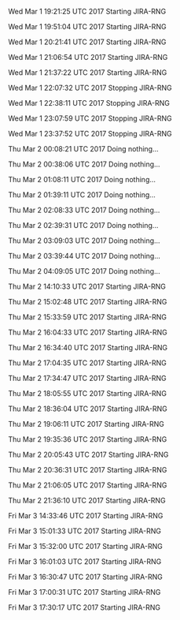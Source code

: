 
Wed Mar 1 19:21:25 UTC 2017 Starting JIRA-RNG

Wed Mar 1 19:51:04 UTC 2017 Starting JIRA-RNG

Wed Mar 1 20:21:41 UTC 2017 Starting JIRA-RNG

Wed Mar 1 21:06:54 UTC 2017 Starting JIRA-RNG

Wed Mar 1 21:37:22 UTC 2017 Starting JIRA-RNG

Wed Mar 1 22:07:32 UTC 2017 Stopping JIRA-RNG

Wed Mar 1 22:38:11 UTC 2017 Stopping JIRA-RNG

Wed Mar 1 23:07:59 UTC 2017 Stopping JIRA-RNG

Wed Mar 1 23:37:52 UTC 2017 Stopping JIRA-RNG

Thu Mar 2 00:08:21 UTC 2017 Doing nothing...

Thu Mar 2 00:38:06 UTC 2017 Doing nothing...

Thu Mar 2 01:08:11 UTC 2017 Doing nothing...

Thu Mar 2 01:39:11 UTC 2017 Doing nothing...

Thu Mar 2 02:08:33 UTC 2017 Doing nothing...

Thu Mar 2 02:39:31 UTC 2017 Doing nothing...

Thu Mar 2 03:09:03 UTC 2017 Doing nothing...

Thu Mar 2 03:39:44 UTC 2017 Doing nothing...

Thu Mar 2 04:09:05 UTC 2017 Doing nothing...

Thu Mar 2 14:10:33 UTC 2017 Starting JIRA-RNG

Thu Mar 2 15:02:48 UTC 2017 Starting JIRA-RNG

Thu Mar 2 15:33:59 UTC 2017 Starting JIRA-RNG

Thu Mar 2 16:04:33 UTC 2017 Starting JIRA-RNG

Thu Mar 2 16:34:40 UTC 2017 Starting JIRA-RNG

Thu Mar 2 17:04:35 UTC 2017 Starting JIRA-RNG

Thu Mar 2 17:34:47 UTC 2017 Starting JIRA-RNG

Thu Mar 2 18:05:55 UTC 2017 Starting JIRA-RNG

Thu Mar 2 18:36:04 UTC 2017 Starting JIRA-RNG

Thu Mar 2 19:06:11 UTC 2017 Starting JIRA-RNG

Thu Mar 2 19:35:36 UTC 2017 Starting JIRA-RNG

Thu Mar 2 20:05:43 UTC 2017 Starting JIRA-RNG

Thu Mar 2 20:36:31 UTC 2017 Starting JIRA-RNG

Thu Mar 2 21:06:05 UTC 2017 Starting JIRA-RNG

Thu Mar 2 21:36:10 UTC 2017 Starting JIRA-RNG

Fri Mar 3 14:33:46 UTC 2017 Starting JIRA-RNG

Fri Mar 3 15:01:33 UTC 2017 Starting JIRA-RNG

Fri Mar 3 15:32:00 UTC 2017 Starting JIRA-RNG

Fri Mar 3 16:01:03 UTC 2017 Starting JIRA-RNG

Fri Mar 3 16:30:47 UTC 2017 Starting JIRA-RNG

Fri Mar 3 17:00:31 UTC 2017 Starting JIRA-RNG

Fri Mar 3 17:30:17 UTC 2017 Starting JIRA-RNG

